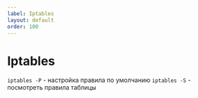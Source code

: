 ```yaml
---
label: Iptables
layout: default
order: 100
---
```

# Iptables

`iptables -P` - настройка правила по умолчанию
`iptables -S` - посмотреть правила таблицы
